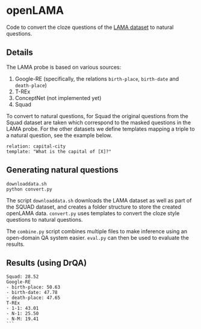 # openLAMA

Code to convert the cloze questions of the [LAMA dataset](https://github.com/facebookresearch/LAMA/tree/master) to natural questions.

## Details

The LAMA probe is based on various sources:

1. Google-RE (specifically, the relations `birth-place`, `birth-date` and `death-place`)
2. T-REx 
3. ConceptNet (not implemented yet)
4. Squad

To convert to natural questions, for Squad the original questions from the Squad dataset are taken which correspond to 
the masked questions in the LAMA probe.  For the other datasets we define templates mapping a triple to a natural question, 
see the example below.

```
relation: capital-city
template: "What is the capital of [X]?"
```

## Generating natural questions

```
downloaddata.sh
python convert.py
```

The script `downloaddata.sh` downloads the LAMA dataset as well as part of the SQUAD dataset, and creates a folder structure to store the created openLAMA data. `convert.py` uses templates to convert the cloze style questions to natural questions.

The `combine.py` script combines multiple files to make inference using an open-domain QA system easier. `eval.py` can then be used to evaluate the results.


## Results (using DrQA)

````
Squad: 28.52
Google-RE
- birth-place: 50.63
- birth-date: 47.78
- death-place: 47.65
T-REx
- 1-1: 43.01
- N-1: 25.50
- N-M: 19.41
```

